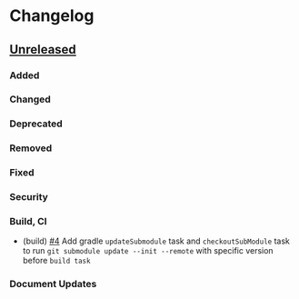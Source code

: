 <!--
Guiding Principles:

Changelogs are for humans, not machines.
There should be an entry for every single version.
The same types of changes should be grouped.
Versions and sections should be linkable.
The latest version comes first.
The release date of each version is displayed.
Mention whether you follow Semantic Versioning.

Usage:

Change log entries are to be added to the Unreleased section under the
appropriate stanza (see below). Each entry should ideally include a tag and
the Github issue reference in the following format:

* (<tag>) \#<issue-number> message

The issue numbers will later be link-ified during the release process so you do
not have to worry about including a link manually, but you can if you wish.

Types of changes (Stanzas):

"Added" for new features.
"Changed" for changes in existing functionality.
"Deprecated" for soon-to-be removed features.
"Removed" for now removed features.
"Fixed" for any bug fixes.
"Security" in case of vulnerabilities.
"Features" for new features.
"Build, CI" for CI/CD
"Document Updates" for document update
Ref: https://keepachangelog.com/en/1.0.0/
-->

# Changelog

## [Unreleased]

### Added

### Changed

### Deprecated

### Removed

### Fixed

### Security

### Build, CI

* (build) [\#4](https://github.com/line/finschia-kt/pull/4) Add gradle `updateSubmodule` task and `checkoutSubModule` task to run `git submodule update --init --remote` with specific version before `build task` 

### Document Updates

<!-- Release links -->
[Unreleased]: https://github.com/line/finschia-kt/compare/8aa2005...HEAD
